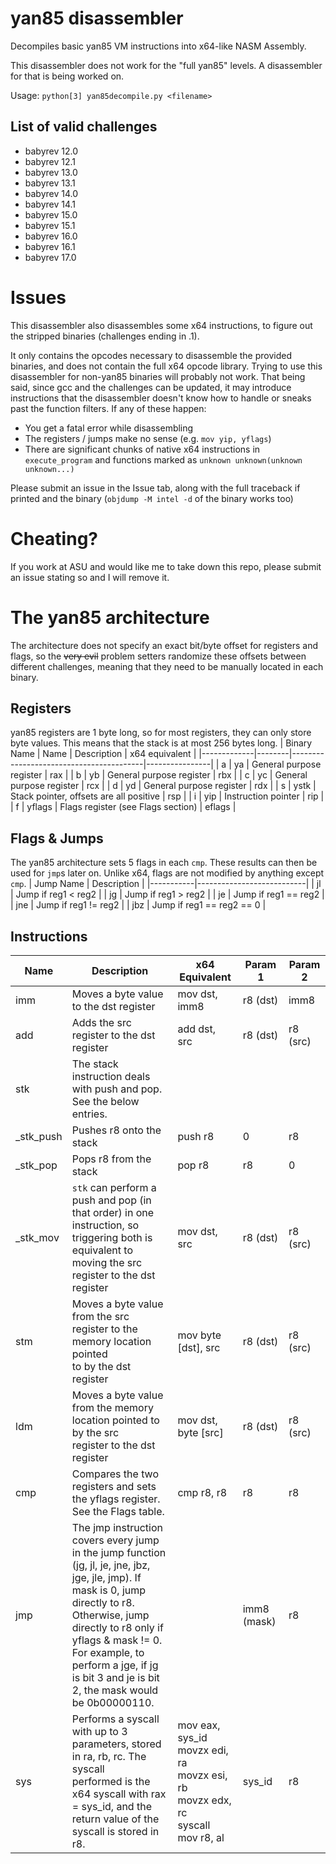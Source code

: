 # yan85 disassembler
Decompiles basic yan85 VM instructions into x64-like NASM Assembly.

This disassembler does not work for the "full yan85" levels. A disassembler for that is being worked on.

Usage: `python[3] yan85decompile.py <filename>`

## List of valid challenges
- babyrev 12.0
- babyrev 12.1
- babyrev 13.0
- babyrev 13.1
- babyrev 14.0
- babyrev 14.1
- babyrev 15.0
- babyrev 15.1
- babyrev 16.0
- babyrev 16.1
- babyrev 17.0

# Issues
This disassembler also disassembles some x64 instructions, to figure out the stripped binaries (challenges ending in .1).

It only contains the opcodes necessary to disassemble the provided binaries, and does not contain the full x64 opcode library. Trying to use this disassembler for non-yan85 binaries will probably not work. That being said, since gcc and the challenges can be updated, it may introduce instructions that the disassembler doesn't know how to handle or sneaks past the function filters. If any of these happen:
- You get a fatal error while disassembling
- The registers / jumps make no sense (e.g. `mov yip, yflags`)
- There are significant chunks of native x64 instructions in `execute_program` and functions marked as `unknown unknown(unknown unknown...)`

Please submit an issue in the Issue tab, along with the full traceback if printed and the binary (`objdump -M intel -d` of the binary works too)

# Cheating?
If you work at ASU and would like me to take down this repo, please submit an issue stating so and I will remove it.

# The yan85 architecture
The architecture does not specify an exact bit/byte offset for registers and flags, so the ~~very evil~~ problem setters randomize these offsets between different challenges, meaning that they need to be manually located in each binary.
## Registers
yan85 registers are 1 byte long, so for most registers, they can only store byte values. This means that the stack is at most 256 bytes long.
| Binary Name | Name   | Description                             | x64 equivalent |
|-------------|--------|-----------------------------------------|----------------|
| a           | ya     | General purpose register                | rax            |
| b           | yb     | General purpose register                | rbx            |
| c           | yc     | General purpose register                | rcx            |
| d           | yd     | General purpose register                | rdx            |
| s           | ystk   | Stack pointer, offsets are all positive | rsp            |
| i           | yip    | Instruction pointer                     | rip            |
| f           | yflags | Flags register (see Flags section)      | eflags         |

## Flags & Jumps
The yan85 architecture sets 5 flags in each `cmp`. These results can then be used for `jmp`s later on. Unlike x64, flags are not modified by anything except `cmp`.
| Jump Name | Description               |
|-----------|---------------------------|
| jl        | Jump if reg1 < reg2       |
| jg        | Jump if reg1 > reg2       |
| je        | Jump if reg1 == reg2      |
| jne       | Jump if reg1 != reg2      |
| jbz       | Jump if reg1 == reg2 == 0 |

## Instructions
| Name      | Description                                                                                                                                                                                                                                                                                           | x64 Equivalent                                                                              | Param 1     | Param 2  |
|-----------|-------------------------------------------------------------------------------------------------------------------------------------------------------------------------------------------------------------------------------------------------------------------------------------------------------|---------------------------------------------------------------------------------------------|-------------|----------|
| imm       | Moves a byte value to the dst register                                                                                                                                                                                                                                                                | mov dst, imm8                                                                               | r8 (dst)    | imm8     |
| add       | Adds the src register to the dst register                                                                                                                                                                                                                                                             | add dst, src                                                                                | r8 (dst)    | r8 (src) |
| stk       | The stack instruction deals with push and pop. See the below entries.                                                                                                                                                                                                                                 |                                                                                             |             |          |
| _stk_push | Pushes r8 onto the stack                                                                                                                                                                                                                                                                              | push r8                                                                                     | 0           | r8       |
| _stk_pop  | Pops r8 from the stack                                                                                                                                                                                                                                                                                | pop r8                                                                                      | r8          | 0        |
| _stk_mov  | `stk` can perform a push and pop (in that order) in one instruction, so<br>triggering both is equivalent to moving the src register to the dst register                                                                                                                                               | mov dst, src                                                                                | r8 (dst)    | r8 (src) |
| stm       | Moves a byte value from the src register to the memory location pointed<br>to by the dst register                                                                                                                                                                                                     | mov byte [dst], src                                                                         | r8 (dst)    | r8 (src) |
| ldm       | Moves a byte value from the memory location pointed to by the src<br>register to the dst register                                                                                                                                                                                                     | mov dst, byte [src]                                                                         | r8 (dst)    | r8 (src) |
| cmp       | Compares the two registers and sets the yflags register. See the Flags table.                                                                                                                                                                                                                         | cmp r8, r8                                                                                  | r8          | r8       |
| jmp       | The jmp instruction covers every jump in the jump function<br>(jg, jl, je, jne, jbz, jge, jle, jmp). If mask is 0, jump directly to r8.<br>Otherwise, jump directly to r8 only if yflags & mask != 0. For example, to<br>perform a jge, if jg is bit 3 and je is bit 2, the mask would be 0b00000110. |                                                                                             | imm8 (mask) | r8       |
| sys       | Performs a syscall with up to 3 parameters, stored in ra, rb, rc. The syscall<br>performed is the x64 syscall with rax = sys_id, and the return value of the<br>syscall is stored in r8.                                                                                                              | mov eax, sys_id<br>movzx edi, ra<br>movzx esi, rb<br>movzx edx, rc<br>syscall<br>mov r8, al | sys_id      | r8       |

